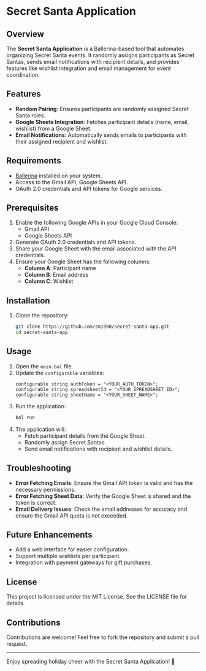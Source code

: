 # Secret Santa Application

## Overview
The **Secret Santa Application** is a Ballerina-based tool that automates organizing Secret Santa events. It randomly assigns participants as Secret Santas, sends email notifications with recipient details, and provides features like wishlist integration and email management for event coordination.

## Features
- **Random Pairing**: Ensures participants are randomly assigned Secret Santa roles.
- **Google Sheets Integration**: Fetches participant details (name, email, wishlist) from a Google Sheet.
- **Email Notifications**: Automatically sends emails to participants with their assigned recipient and wishlist.

## Requirements
- [Ballerina](https://ballerina.io) installed on your system.
- Access to the Gmail API, Google Sheets API.
- OAuth 2.0 credentials and API tokens for Google services.

## Prerequisites
1. Enable the following Google APIs in your Google Cloud Console:
   - Gmail API
   - Google Sheets API
2. Generate OAuth 2.0 credentials and API tokens.
3. Share your Google Sheet with the email associated with the API credentials.
4. Ensure your Google Sheet has the following columns:
   - **Column A**: Participant name
   - **Column B**: Email address
   - **Column C**: Wishlist

## Installation
1. Clone the repository:
   ```bash
   git clone https://github.com/sm1990/secret-santa-app.git
   cd secret-santa-app
   ```

## Usage

1. Open the `main.bal` file.
2. Update the `configurable` variables:
   ```ballerina
   configurable string authToken = "<YOUR_AUTH_TOKEN>";
   configurable string spreadsheetId = "<YOUR_SPREADSHEET_ID>";
   configurable string sheetName = "<YOUR_SHEET_NAME>";
   ```
3. Run the application:
   ```bash
   bal run
   ```
4. The application will:
   - Fetch participant details from the Google Sheet.
   - Randomly assign Secret Santas.
   - Send email notifications with recipient and wishlist details.

## Troubleshooting
- **Error Fetching Emails**: Ensure the Gmail API token is valid and has the necessary permissions.
- **Error Fetching Sheet Data**: Verify the Google Sheet is shared and the token is correct.
- **Email Delivery Issues**: Check the email addresses for accuracy and ensure the Gmail API quota is not exceeded.

## Future Enhancements
- Add a web interface for easier configuration.
- Support multiple wishlists per participant.
- Integration with payment gateways for gift purchases.

## License
This project is licensed under the MIT License. See the LICENSE file for details.

## Contributions
Contributions are welcome! Feel free to fork the repository and submit a pull request.

---
Enjoy spreading holiday cheer with the Secret Santa Application! 🎅

